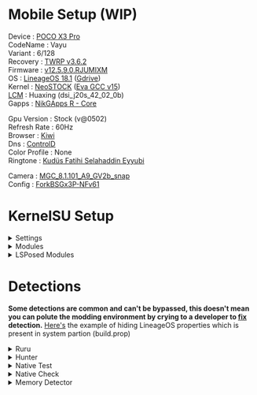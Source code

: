 # Mobile Setup (WIP)

Device : [POCO X3 Pro](https://www.gsmarena.com/xiaomi_poco_x3_pro-10802.php)<br>
CodeName : Vayu<br>
Variant : 6/128<br>
Recovery : [TWRP v3.6.2](https://eu.dl.twrp.me/vayu/twrp-3.6.2_11-0-vayu.img.html)<br>
Firmware : [v12.5.9.0.RJUMIXM](https://xmfirmwareupdater.com/firmware/vayu/stable/V12.5.9.0.RJUMIXM/)<br>
OS : [LineageOS 18.1](https://lineage-archive.timschumi.net/build/903) ([Gdrive](https://drive.google.com/file/d/1YFiPs7f1kBc1XUgK8zQP-3SnNEJAXzcr/view?usp=sharing))<br>
Kernel : [NeoSTOCK](https://github.com/ToucH9000/Mobile-Setup/raw/main/Files/NeoSTOCK.zip) ([Eva GCC v15](https://github.com/mvaisakh/gcc-build))<br>
[LCM](https://play.google.com/store/apps/details?id=ru.andr7e.deviceinfohw) : Huaxing (dsi_j20s_42_02_0b)<br>
Gapps : [NikGApps R - Core](https://sourceforge.net/projects/nikgapps/files/Releases/NikGapps-R/)<br>

Gpu Version : Stock (v@0502)<br>
Refresh Rate : 60Hz<br>
Browser : [Kiwi](https://play.google.com/store/apps/details?id=com.kiwibrowser.browser)<br>
Dns : [ControlD](https://controld.com/free-dns)<br>
Color Profile : None<br>
Ringtone : [Kudüs Fatihi Selahaddin Eyyubi](https://github.com/ToucH9000/Mobile-Setup/raw/main/Files/O-Kutlu-Zaferin.zip)

Camera : [MGC_8.1.101_A9_GV2b_snap](https://1-dontsharethislink.celsoazevedo.com/file/filesc/MGC_8.1.101_A9_GV2b_snap.apk)<br>
Config : [ForkBSGx3P-NFv61](https://github.com/BEASTover9000/Mobile-Specification/releases/tag/v61)<br>

# KernelSU Setup

<details>
  <summary>Settings</summary>
  <br>
  
![Settings](./Media/Settings.png)
</details>

<details>
  <summary>Modules</summary>
  <br>

  1. [Shamiko](https://github.com/LSPosed/LSPosed.github.io/releases/latest)
  2. [Zygisk Next](https://github.com/Dr-TSNG/ZygiskNext/releases/latest)
  3. [Tricky Store](https://github.com/5ec1cff/TrickyStore/actions?query=branch%3Amaster)
  4. [HIDEpropLOS](https://github.com/ToucH9000/Mobile-Setup/raw/main/Files/HIDEpropLOS.zip)
  5. [LSPosed MOD](https://github.com/pumPCin/LSPosed/actions)
</details>

<details>
  <summary>LSPosed Modules</summary>
  <br>

  1. [Installer Plus](https://github.com/NextAlone/InstallerPlus/releases/latest) (Package Installer Mod)
  2. [Hide My Applist](https://github.com/Dr-TSNG/Hide-My-Applist/releases/latest) (Hide APK Traces)
  3. [Enable Screenshot](https://github.com/Xposed-Modules-Repo/io.github.lsposed.disableflagsecure/releases/latest) (Kill Screenshot Restriction)
  4. [Pixelify Google Photos](https://github.com/BaltiApps/Pixelify-Google-Photos/releases/latest) (Unlimited Google Photos)
  5. [X Call Recording Settings](https://github.com/iptux/XCallRecording-xposed/releases/latest) (Kill Region Restriction)
</details>

# Detections

**Some detections are common and can't be bypassed, this doesn't mean you can polute the modding environment by crying to a developer to [fix](https://github.com/ToucH9000/PIFvayuLOS/blob/main/Details.md) detection.** [Here's](https://github.com/ToucH9000/Mobile-Setup/blob/main/Files/LOSbuild.prop) the example of hiding LineageOS properties which is present in system partion (build.prop)

<details>
  <summary>Ruru</summary>
<br>

![Ruru](./Media/Ruru.png)
</details>
<details>
  <summary>Hunter</summary>
<br>

![Hunter](./Media/Hunter.png)
</details>
<details>
  <summary>Native Test</summary>
<br>

![Native-Test](./Media/Native-Test.png)
</details>
<details>
  <summary>Native Check</summary>
<br>

![Native-Check](./Media/Native-Check.png)
</details>
<details>
  <summary>Memory Detector</summary>
<br>

![Memory-Detector](./Media/Memory-Detector.png)
</details>
